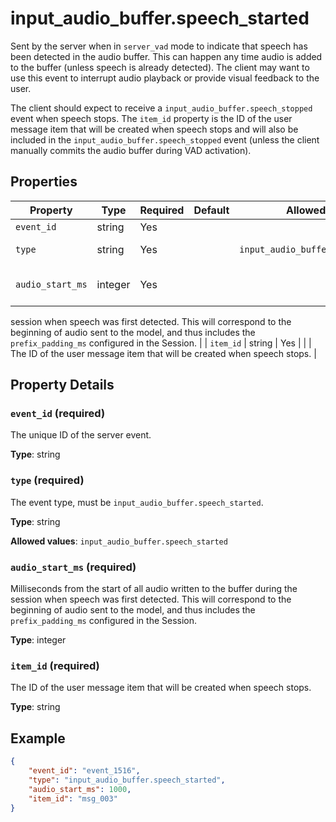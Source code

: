 # input_audio_buffer.speech_started

Sent by the server when in `server_vad` mode to indicate that speech has been 
detected in the audio buffer. This can happen any time audio is added to the 
buffer (unless speech is already detected). The client may want to use this 
event to interrupt audio playback or provide visual feedback to the user. 

The client should expect to receive a `input_audio_buffer.speech_stopped` event 
when speech stops. The `item_id` property is the ID of the user message item 
that will be created when speech stops and will also be included in the 
`input_audio_buffer.speech_stopped` event (unless the client manually commits 
the audio buffer during VAD activation).


## Properties

| Property | Type | Required | Default | Allowed Values | Description |
| -------- | ---- | -------- | ------- | -------------- | ----------- |
| `event_id` | string | Yes |  |  | The unique ID of the server event. |
| `type` | string | Yes |  | `input_audio_buffer.speech_started` | The event type, must be `input_audio_buffer.speech_started`. |
| `audio_start_ms` | integer | Yes |  |  | Milliseconds from the start of all audio written to the buffer during the 
session when speech was first detected. This will correspond to the 
beginning of audio sent to the model, and thus includes the 
`prefix_padding_ms` configured in the Session.
 |
| `item_id` | string | Yes |  |  | The ID of the user message item that will be created when speech stops.
 |

## Property Details

### `event_id` (required)

The unique ID of the server event.

**Type**: string

### `type` (required)

The event type, must be `input_audio_buffer.speech_started`.

**Type**: string

**Allowed values**: `input_audio_buffer.speech_started`

### `audio_start_ms` (required)

Milliseconds from the start of all audio written to the buffer during the 
session when speech was first detected. This will correspond to the 
beginning of audio sent to the model, and thus includes the 
`prefix_padding_ms` configured in the Session.


**Type**: integer

### `item_id` (required)

The ID of the user message item that will be created when speech stops.


**Type**: string

## Example

```json
{
    "event_id": "event_1516",
    "type": "input_audio_buffer.speech_started",
    "audio_start_ms": 1000,
    "item_id": "msg_003"
}

```


